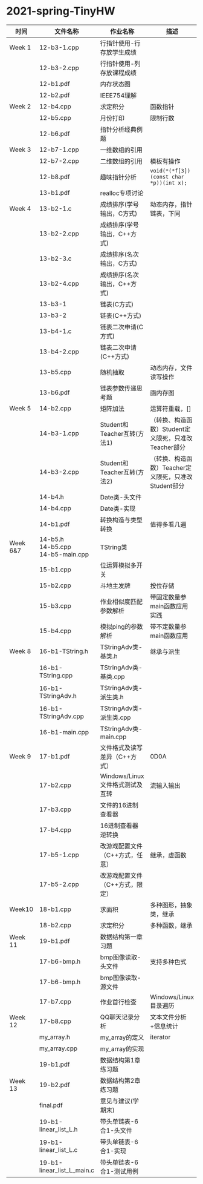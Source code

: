 # 2021-spring-TinyHW

|时间|文件名称|作业名称|描述|
|--|--|--|--|
|Week 1|12-b3-1.cpp|行指针使用-行存放学生成绩|
||12-b3-2.cpp|行指针使用-列存放课程成绩|
||12-b1.pdf|内存状态图|
||12-b2.pdf|IEEE754理解|
|Week 2| 12-b4.cpp|求定积分|函数指针|
||12-b5.cpp|月份打印|限制行数|
||12-b6.pdf|指针分析经典例题|
|Week 3| 12-b7-1.cpp|一维数组的引用||
||12-b7-2.cpp|二维数组的引用|模板有操作|
||12-b8.pdf|趣味指针分析|`void(*(*f[3])(const char *p))(int x);`|
||13-b1.pdf|realloc专项讨论||
|Week 4|13-b2-1.c|成绩排序(学号输出，C方式)|动态内存，指针链表，下同|
||13-b2-2.cpp|成绩排序(学号输出，C++方式)||
||13-b2-3.c|成绩排序(名次输出，C方式)||
||13-b2-4.cpp|成绩排序(名次输出，C++方式)||
||13-b3-1|链表(C方式)||
||13-b3-2|链表(C++方式)||
||13-b4-1.c|链表二次申请(C方式)||
||13-b4-2.cpp|链表二次申请(C++方式)||
||13-b5.cpp|随机抽取|动态内存，文件读写操作|
||13-b6.pdf|链表参数传递思考题|画内存图|
|Week 5|14-b2.cpp|矩阵加法|运算符重载，[]|
||14-b3-1.cpp|Student和Teacher互转(方法1)|（转换、构造函数）Student定义限死，只准改Teacher部分|
||14-b3-2.cpp|Student和Teacher互转(方法2)|（转换、构造函数）Teacher定义限死，只准改Student部分|
||14-b4.h|Date类-头文件||
||14-b4.cpp|Date类-实现||
||14-b1.pdf|转换构造与类型转换|值得多看几遍|
|Week 6&7|14-b5.h <br> 14-b5.cpp <br> 14-b5-main.cpp|TString类||
||15-b1.cpp|位运算模拟多开关||
||15-b2.cpp|斗地主发牌|按位存储|
||15-b3.cpp|作业相似度匹配参数解析|带固定数量参main函数应用实践
||15-b4.cpp|模拟ping的参数解析|带不定数量参main函数应用|
|Week 8|16-b1-TString.h|TStringAdv类-基类.h|继承与派生|
||16-b1-TString.cpp|TStringAdv类-基类.cpp||
||16-b1-TStringAdv.h|TStringAdv类-派生类.h||
||16-b1-TStringAdv.cpp|TStringAdv类-派生类.cpp||
||16-b1-main.cpp|TStringAdv类-main.cpp||
|Week 9|17-b1.pdf|文件格式及读写差异（C++方式）|0D0A|
||17-b2.cpp|Windows/Linux文件格式测试及互转|流输入输出|
||17-b3.cpp|文件的16进制查看器||
||17-b4.cpp|16进制查看器逆转换||
||17-b5-1.cpp|改游戏配置文件（C++方式，任意）|继承，虚函数|
||17-b5-2.cpp|改游戏配置文件（C++方式，限定）||
|Week10|18-b1.cpp|求面积|多种图形，抽象类，继承|
||18-b2.cpp|求定积分|多种函数，继承|
|Week 11|19-b1.pdf|数据结构第一章习题||
||17-b6-bmp.h|bmp图像读取-头文件|支持多种色式|
||17-b6-bmp.h|bmp图像读取-源文件||
||17-b7.cpp|作业首行检查|Windows/Linux目录遍历|
|Week 12|17-b8.cpp|QQ聊天记录分析|文本文件分析+信息统计|
||my_array.h|my_array的定义|iterator|
||my_array.cpp|my_array的实现||
||19-b1.pdf|数据结构第1章练习题||
|Week 13|19-b2.pdf|数据结构第2章练习题||
||final.pdf|意见与建议(学期末)||
||19-b1-linear_list_L.h|带头单链表-6合1-头文件||
||19-b1-linear_list_L.c|带头单链表-6合1-实现||
||19-b1-linear_list_L_main.c|带头单链表-6合1-测试用例||